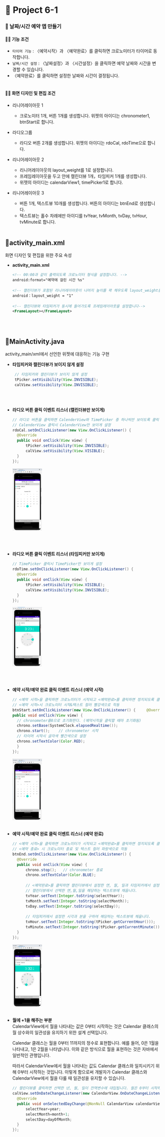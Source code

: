 # 🚀 Project 6-1

### **📆 날짜/시간 예약 앱 만들기**

#### **✍🏻 기능 조건**
-  `타이머 기능` : 〈예약시작〉과 〈예약완료〉를 클릭하면 크로노미터가 타이머로 동작합니다. </br>
-  `날짜/시간 설정` : 〈날짜설정〉과 〈시간설정〉을 클릭하면 예약 날짜와 시간을 변경할 수 있습니다.</br>
- 〈예약완료〉를 클릭하면 설정한 날짜와 시간이 결정됩니다.
<br></br>

#### **✍🏻 화면 디자인 및 편집 조건**
- 리니어레이아웃 1
    -  크로노미터 1개, 버튼 1개를 생성합니다. 위젯의 아이디는 chronometer1, btnStart로 합니다. 

-  라디오그룹 
   -  라디오 버튼 2개를 생성합니다. 위젯의 아이디는 rdoCal, rdoTime으로 합니다.

-  리니어레이아웃 2
   -  리니어레이아웃의 layout_weight를 1로 설정합니다.
   -  프레임레이아웃을 두고 안에 캘린더뷰 1개，타임피커 1개를 생성합니다.
   -  위젯의 아이디는 calendarView1, timePicker1로 합니다.

-  리니어레이아웃 3
    -  버튼 1개, 텍스트뷰 10개를 생성합니다. 버튼의 아이디는 btnEnd로 생성합니다. 
    -  텍스트뷰는 홀수 차례에만 아이디를 tvYear, tvMonth, tvDay, tvHour, tvMinute로 합니다.
   <br></br>


## **🧐activity_main.xml**
화면 디자인 및 편집을 위한 주요 속성

- **activity_main.xml**

  ```xml
  <!-- 00:00과 같이 출력되도록 크로노미터 형식을 설정합니다. -->
  android:format="예약에 걸린 시간 %s" 

  <!-- 캘린더뷰가 포함된 리니어레이아웃이 나머지 높이를 꽉 채우도록 layout_weight를 1로 설정합니다-->
  android：layout_weight = "1" 

  <!-- 캘린더뷰와 타임피커가 동시에 들어가도록 프레임레이아웃을 설정합니다-->
  <FrameLayout></FrameLayout>
   ```
<br></br>

## **🧐MainActivity.java**
activity_main/xml에서 선언한 위젯에 대응하는 기능 구현

- **타임피커와 캘린더뷰가 보이지 않게 설정**

  ```java
   // 타임피커와 캘린더뷰가 보이지 않게 설정
   tPicker.setVisibility(View.INVISIBLE);          
   calView.setVisibility(View.INVISIBLE);

  ```
<br></br>

- **라디오 버튼 클릭 이벤트 리스너 (캘린더뷰만 보이게)**
  
  ```java
  // 라디오 버튼을 클릭하면 CalenderView와 TimePicker 중 하나씩만 보이도록 클릭 이벤트 리스너를 작성합니다.
  // CalenderView 클릭시 CalenderView만 보이게 설정
  rdoCal.setOnClickListener(new View.OnClickListener() { 
    @Override
    public void onClick(View view) {
        tPicker.setVisibility(View.INVISIBLE);
        calView.setVisibility(View.VISIBLE);
    }
  });
  ```
  <p align="left"> <img src="../Project_6-1/img/image1.png" alt="이미지" width="20%"> 
<br></br>



- **라디오 버튼 클릭 이벤트 리스너 (타임피커만 보이게)**

  ```java
  // TimePicker 클릭시 TimePicker만 보이게 설정
  rdoTime.setOnClickListener(new View.OnClickListener() {
    @Override
    public void onClick(View view) {
        tPicker.setVisibility(View.VISIBLE);
        calView.setVisibility(View.INVISIBLE);
    }             
  });
  ```
  <p align="left"> <img src="../Project_6-1/img/image2.png" alt="이미지" width="20%"> 

<br></br>

- **예약 시작/예약 완료 클릭 이벤트 리스너 (예약 시작)**

  ```java
  // <예약 시작>을 클릭하면 크로노미터가 시작되고 <예약완료>를 클릭하면 정지되도록 클릭 이벤트 리스너를 작성합니다.
  // <예약 시작>시 크로노미터 시작&텍스트 컬러 빨강색으로 작동
  btnStart.setOnClickListener(new View.OnClickListener() {     @Override
  public void onClick(View view) {
    // chronometer를0으로 초기화한다. (예약시작을 클릭할 때마 초기화됨)
    chrono.setBase(SystemClock.elapsedRealtime()); 
    chrono.start();    // chronometer 시작
    // 타이머 시작시 글자색 빨간색으로 설정                   				
    chrono.setTextColor(Color.RED);
    }
  });
  ```
    <p align="left"> <img src="../Project_6-1/img/image3.png" alt="이미지" width="20%"> 
    <br></br>

- **예약 시작/예약 완료 클릭 이벤트 리스너 (예약 완료)**

  ```java
  // <예약 시작>을 클릭하면 크로노미터가 시작되고 <예약완료>를 클릭하면 정지되도록 클릭 이벤트 리스너를 작성합니다.
  // <예약 종료> 시 크로노미터 종료 및 텍스트 컬러 파랑색으로 작동
  btnEnd.setOnClickListener(new View.OnClickListener() {
    @Override
    public void onClick(View view) {
        chrono.stop();   // chronometer 종료
        chrono.setTextColor(Color.BLUE);

        // <예약완료>를 클릭하면 캘린더뷰에서 설정한 연, 월, 일과 타임피커에서 설정한 시, 분이 맨 아래 텍스트뷰에 채워지게 합니다.
        // 캘린더뷰에서 선택한 연,월,일을 해당하는 텍스트뷰에 채웁니다.
        tvYear.setText(Integer.toString(selectYear));
        tvMonth.setText(Integer.toString(selectMonth));
        tvDay.setText(Integer.toString(selectDay));
        
        // 타임피커에서 설정한 시각과 분을 구하여 해당하는 텍스트뷰에 채웁니다.
        tvHour.setText(Integer.toString(tPicker.getCurrentHour()));
        tvMinute.setText(Integer.toString(tPicker.getCurrentMinute()));
    }
  });
  
  ```
    <p align="left"> <img src="../Project_6-1/img/image4.png" alt="이미지" width="20%"> 
    <br></br>

- **월에 +1을 해주는 부분** </br>
  CalendarView에서 월을 나타내는 값은 0부터 시작하는 것은 Calendar 클래스의 월 상수와의 일관성을 유지하기 위한 설계 선택입니다. </br>

  Calendar 클래스는 월을 0부터 11까지의 정수로 표현합니다. 예를 들어, 0은 1월을 나타내고, 1은 2월을 나타냅니다. 이와 같은 방식으로 월을 표현하는 것은 자바에서 일반적인 관행입니다. </br>

  따라서 CalendarView에서 월을 나타내는 값도 Calendar 클래스와 일치시키기 위해 0부터 시작하는 것입니다. 이렇게 함으로써 개발자가 Calendar 클래스와 CalendarView에서 월을 다룰 때 일관성을 유지할 수 있습니다. </br>

  ```java
  // 캘린더뷰를 클릭하면 선택한 년, 월, 일이 전역변수에 대입됩니다. 월은 0부터 시작하므로+1을 더해줍니다.
  calView.setOnDateChangeListener(new CalendarView.OnDateChangeListener() {
    @Override
    public void onSelectedDayChange(@NonNull CalendarView calendarView, int year, int month, int dayOfMonth) {
        selectYear=year;
        selectMonth=month+1;
        selectDay=dayOfMonth;
    }
  });
  ```